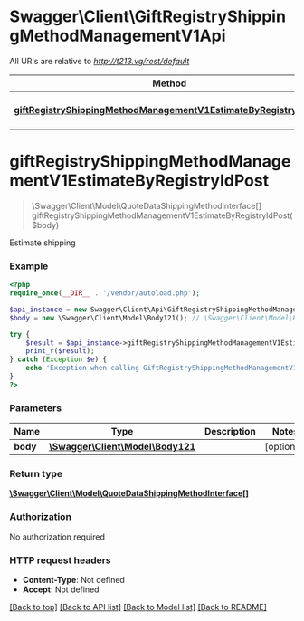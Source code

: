 # Swagger\Client\GiftRegistryShippingMethodManagementV1Api

All URIs are relative to *http://t213.vg/rest/default*

Method | HTTP request | Description
------------- | ------------- | -------------
[**giftRegistryShippingMethodManagementV1EstimateByRegistryIdPost**](GiftRegistryShippingMethodManagementV1Api.md#giftRegistryShippingMethodManagementV1EstimateByRegistryIdPost) | **POST** /V1/giftregistry/mine/estimate-shipping-methods | 


# **giftRegistryShippingMethodManagementV1EstimateByRegistryIdPost**
> \Swagger\Client\Model\QuoteDataShippingMethodInterface[] giftRegistryShippingMethodManagementV1EstimateByRegistryIdPost($body)



Estimate shipping

### Example
```php
<?php
require_once(__DIR__ . '/vendor/autoload.php');

$api_instance = new Swagger\Client\Api\GiftRegistryShippingMethodManagementV1Api();
$body = new \Swagger\Client\Model\Body121(); // \Swagger\Client\Model\Body121 | 

try {
    $result = $api_instance->giftRegistryShippingMethodManagementV1EstimateByRegistryIdPost($body);
    print_r($result);
} catch (Exception $e) {
    echo 'Exception when calling GiftRegistryShippingMethodManagementV1Api->giftRegistryShippingMethodManagementV1EstimateByRegistryIdPost: ', $e->getMessage(), PHP_EOL;
}
?>
```

### Parameters

Name | Type | Description  | Notes
------------- | ------------- | ------------- | -------------
 **body** | [**\Swagger\Client\Model\Body121**](../Model/\Swagger\Client\Model\Body121.md)|  | [optional]

### Return type

[**\Swagger\Client\Model\QuoteDataShippingMethodInterface[]**](../Model/QuoteDataShippingMethodInterface.md)

### Authorization

No authorization required

### HTTP request headers

 - **Content-Type**: Not defined
 - **Accept**: Not defined

[[Back to top]](#) [[Back to API list]](../../README.md#documentation-for-api-endpoints) [[Back to Model list]](../../README.md#documentation-for-models) [[Back to README]](../../README.md)

